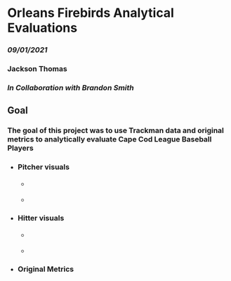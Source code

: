 # Orleans Firebirds Analytical Evaluations
### *09/01/2021*

### **Jackson Thomas**
### *In Collaboration with Brandon Smith*

## Goal
### The goal of this project was to use Trackman data and original metrics to analytically evaluate Cape Cod League Baseball Players
  * ### Pitcher visuals
    * #### 
    * #### 
  * ### Hitter visuals
    * #### 
    * #### 
  * ### Original Metrics
    

